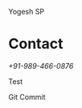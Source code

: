 <p> Yogesh SP </p>

<h1> <b>Contact</b> </h1>


<p><i>+91-989-466-0876</i></p>

<p>Test</p>

<p>Git Commit</p>
